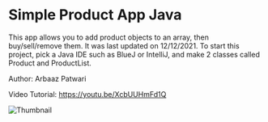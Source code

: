 # Simple Product App Java

This app allows you to add product objects to an array, then buy/sell/remove them. It was last updated on 12/12/2021. To start this project, pick a Java IDE such as BlueJ or IntelliJ, and make 2 classes called Product and ProductList. 

Author: Arbaaz Patwari

Video Tutorial: https://youtu.be/XcbUUHmFd1Q

![Thumbnail](https://github.com/ArbaazPatwari/Coding-Projects-Arbaaz/blob/main/Simple%20Product%20App/Product_App_Thumbnail.png)

